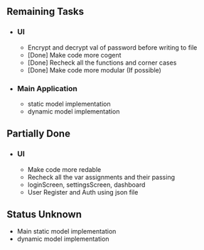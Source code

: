 ## Remaining Tasks
- ### UI
    - Encrypt and decrypt val of password before writing to file
    - [Done] Make code more cogent
    - [Done] Recheck all the functions and corner cases
    - [Done] Make code more modular (If possible)

- ### Main Application
    - static model implementation
    - dynamic model implementation

## Partially Done
- ### UI
    - Make code more redable
    - Recheck all the var assignments and their passing
    - loginScreen, settingsScreen, dashboard 
    - User Register and Auth using json file

## Status Unknown
- Main static model implementation
- dynamic model implementation